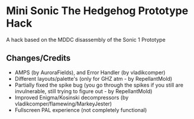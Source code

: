 # Mini Sonic The Hedgehog Prototype Hack
A hack based on the MDDC disassembly of the Sonic 1 Prototype
## Changes/Credits
* AMPS (by AuroraFields), and Error Handler (by vladikcomper)
* Different layouts/palette's (only for GHZ atm - by RepellantMold)
* Partially fixed the spike bug (you go through the spikes if you still are invulnerable, still trying to figure out - by RepellantMold)
* Improved Enigma/Kosinski decompressors (by vladikcomper/flamewing/MarkeyJester)
* Fullscreen PAL experience (not completely functional)